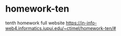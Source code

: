 # homework-ten
 tenth homework full website
 https://in-info-web4.informatics.iupui.edu/~ctimel/homework-ten/#